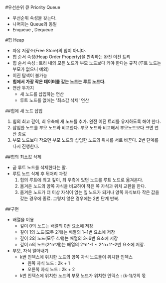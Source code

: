 #우선순위 큐 Priority Queue
- 우선순위 속성을 갖는다.
- 나머지는 Queue와 동일
- Enqueue , Dequeue

#힙 Heap
- 자유 저장소(Free Store)의 힙이 아니다.
- 힙 순서 속성(Heap Order Property)을 만족하는 완전 이진 트리
- 힙 순서 속성 : 트리 내의 모든 노드가 부모 노드보다 커야 한다는 규칙 (루트 노드는 부모가 없으니 예외)
- 이진 탐색이 불가능
- **힙에서 가장 작은 데이터를 갖는 노드는 루트 노드다.**
- 연산 두가지
	- 새 노드를 삽입하는 연산
	- 루트 노드를 없애는 '최소값 삭제' 연산

##힙에 새 노드 삽입
1. 힙의 최고 깊이, 최 우측에 새 노드를 추가. 완전 이진 트리를 유지하도록 해야 한다.
2. 삽입한 노드를 부모 노드와 비교한다. 부모 노드와 비교해서 부모노드보다 크면 연산 종료
3. 부모 노드보다 작으면 부모 노드와 삽입한 노드의 위치를 서로 바꾼다. 2번 단계를 다시 진행한다.

##힙의 최소값 삭제
- 곧 루트 노드를 삭제한다는 말.
- 루트 노드 삭제 후 뒤처리 과정
	1. 힙의 루트에 최고 깊이, 최 우측에 있던 노드를 루트 노드로 옮겨온다. 
	2. 옮겨온 노드의 양쪽 자식을 비교하여 작은 쪽 자식과 위치 교환을 한다. 
	3. 옮겨온 노드가 더 이상 자식이 없는 잎 노드가 되거나 양쪽 자식보다 작은 값을 갖는 경우에 종료. 그렇지 않은 경우에는 2번 단계 반복.

##구현
- 배열을 이용
	- 깊이 0의 노드는 배열의 0번 요소에 저장
	- 깊이 1의 노드(모두 2개)는 배열의 1~1번 요소에 저장
	- 깊이 2의 노드(모두 4개)는 배열의 3~6번 요소에 저장
	- 깊이 n의 노드(2^n^개)는 배열의 2^n^-1 ~ 2^n+1^-2번 요소에 저장. 
- 부모, 자식 알아내기
	- k번 인덱스에 위치한 노드의 양쪽 자식 노드들이 위치한 인덱스
		- 왼쪽 자식 노드 : 2k + 1
		- 오른쪽 자식 노드 : 2k + 2
	- k번 인덱스에 위치한 노드의 부모 노드가 위치한 인덱스 : (k-1)/2의 몫